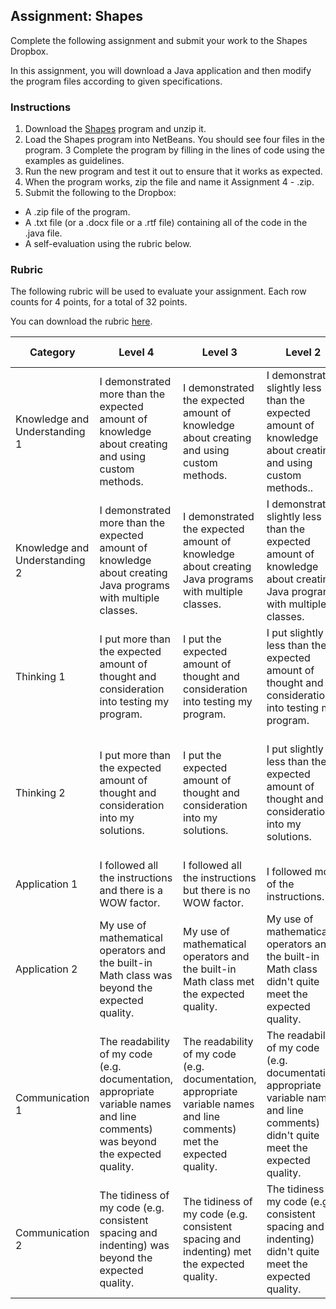## Assignment: Shapes

Complete the following assignment and submit your work to the Shapes Dropbox.

In this assignment, you will download a Java application and then modify the program files according to given specifications.

### Instructions 

1. Download the [Shapes](TODO) program and unzip it.
2. Load the Shapes program into NetBeans. You should see four files in the program.
3 Complete the program by filling in the lines of code using the examples as guidelines.
4. Run the new program and test it out to ensure that it works as expected.
5. When the program works, zip the file and name it Assignment 4 - <insert your name here>.zip.
6. Submit the following to the Dropbox:
  * A .zip file of the program.
  * A .txt file (or a .docx file or a .rtf file) containing all of the code in the .java file.
  * A self-evaluation using the rubric below. 

### Rubric

The following rubric will be used to evaluate your assignment. Each row counts for 4 points, for a total of 32 points. 

You can download the rubric [here](https://docs.google.com/document/d/1jPldBN8501zypFR9dvb1rsWUTP_3X-eurnRn12TtAkU/edit?usp=sharing).

| Category | Level 4 | Level 3 | Level 2 | Level 1 | Below Level 1 |
| --- | --- | --- | --- | --- | --- |
| Knowledge and Understanding 1 | I demonstrated more than the expected amount of knowledge about creating and using custom methods.  | I demonstrated the expected amount of knowledge about creating and using custom methods. | I demonstrated slightly less than the expected amount of knowledge about creating and using custom methods.. | I demonstrated a small amount of knowledge about creating and using custom methods. | I demonstrated no knowledge about creating and using custom methods. |
| Knowledge and Understanding 2 | I demonstrated more than the expected amount of knowledge about creating Java programs with multiple classes. | I demonstrated the expected amount of knowledge about creating Java programs with multiple classes. | I demonstrated slightly less than the expected amount of knowledge about creating Java programs with multiple classes. | I demonstrated a small amount of knowledge about creating Java programs with multiple classes. | I demonstrated no knowledge about creating Java programs with multiple classes. |
| Thinking 1 | I put more than the expected amount of thought and consideration into testing my program. | I put the expected amount of thought and consideration into testing my program. | I put slightly less than the expected amount of thought and consideration into testing my program. | I put a small amount of thought and consideration into testing my program. | I put no thought and consideration into the testing my program.
| Thinking 2 | I put more than the expected amount of thought and consideration into my solutions. | I put the expected amount of thought and consideration into my solutions. | I put slightly less than the expected amount of thought and consideration into my solutions. | I put a small amount of thought and consideration into my solutions. I put no thought and consideration into my solutions. |
| Application 1 | I followed all the instructions and there is a WOW factor. | I followed all the instructions but there is no WOW factor. | I followed most of the instructions. | I followed some of the instructions. | I followed none of the instructions. |
| Application 2 |My use of mathematical operators and the built-in Math class was beyond the expected quality.| My use of mathematical operators and the built-in Math class met the expected quality. | My use of mathematical operators and the built-in Math class didn't quite meet the expected quality. | My use of mathematical operators and the built-in Math class was far below the expected quality. | I did not not any mathematical operators or any part of the built-in Math class at all. |
| Communication 1 | The readability of my code (e.g. documentation, appropriate variable names and line comments) was beyond the expected quality. | The readability of my code (e.g. documentation, appropriate variable names and line comments) met the expected quality. | The readability of my code (e.g. documentation, appropriate variable names and line comments) didn't quite meet the expected quality. | The readability of my code (e.g. documentation,  appropriate variable names and line comments) were far below the expected quality. | My code was not readable at all. | 
| Communication 2 | The tidiness of my code (e.g. consistent spacing and indenting) was beyond the expected quality. | The tidiness of my code (e.g. consistent spacing and indenting) met the expected quality. | The tidiness of my code (e.g. consistent spacing and indenting) didn't quite meet the expected quality. | The tidiness of my code (e.g. consistent spacing and indenting) were far below the expected quality. | My code was not tidy at all. |
